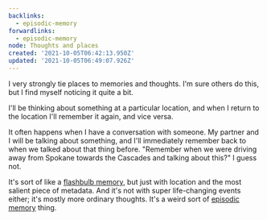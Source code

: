```yaml
---
backlinks:
  - episodic-memory
forwardlinks:
  - episodic-memory
node: Thoughts and places
created: '2021-10-05T06:42:13.950Z'
updated: '2021-10-05T06:49:07.926Z'
---
```

I very strongly tie places to memories and thoughts. I'm sure others do this, but I find myself noticing it quite a bit. 

I'll be thinking about something at a particular location, and when I return to the location I'll remember it again, and vice versa. 

It often happens when I have a conversation with someone. My partner and I will be talking about something, and I'll immediately remember back to when we talked about that thing before. "Remember when we were driving away from Spokane towards the Cascades and talking about this?" I guess not. 

It's sort of like a [flashbulb memory](https://en.wikipedia.org/wiki/Flashbulb_memory), but just with location and the most salient piece of metadata. And it's not with super life-changing events either; it's mostly more ordinary thoughts. It's a weird sort of [episodic memory](episodic-memory.md) thing. 
